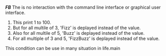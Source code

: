 ***********FB***********
The is no interaction with the command line interface or graphical user interface.
1) This print 1 to 100.
2) But for all multile of 3, 'Fizz' is deplayed instead of the value.
3) Also for all multile of 5, 'Buzz' is deplayed instead of the value.
4) For all multiple of 3 and 5, 'FizzBuzz' is deplayed instead of the value.

This condition can be use in many situation in life.main
